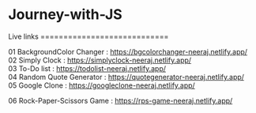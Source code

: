 # Journey-with-JS
Live links ============================

01 BackgroundColor Changer : https://bgcolorchanger-neeraj.netlify.app/                                                                                                                                                 
02 Simply Clock : https://simplyclock-neeraj.netlify.app/                                                                                                                                                               
03 To-Do list : https://todolist-neeraj.netlify.app/                                                                                                                                                                    
04 Random Quote Generator : https://quotegenerator-neeraj.netlify.app/                                                                                                                                                   
05 Google Clone :  https://googleclone-neeraj.netlify.app/                                                                                                                                                             

06 Rock-Paper-Scissors Game : https://rps-game-neeraj.netlify.app/

